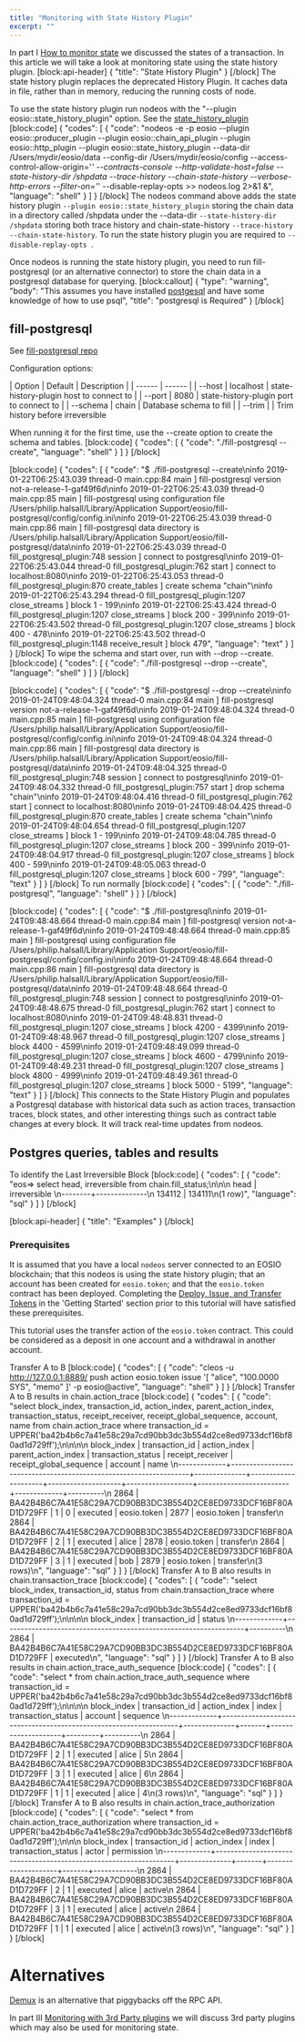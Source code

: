 ```yaml
---
title: "Monitoring with State History Plugin"
excerpt: ""
---
```

In part I [How to monitor state](doc:how-to-monitor-state) we discussed the states of a transaction. In this article we will take a look at monitoring state using the state history plugin.
[block:api-header]
{
  "title": "State History Plugin"
}
[/block]
The state history plugin replaces the deprecated History Plugin. It caches data in file, rather than in memory, reducing the running costs of node.

To use the state history plugin run nodeos with the "--plugin eosio::state_history_plugin" option. See the [state_history_plugin](doc:state_history_plugin) 
[block:code]
{
  "codes": [
    {
      "code": "nodeos -e -p eosio --plugin eosio::producer_plugin --plugin eosio::chain_api_plugin --plugin eosio::http_plugin --plugin eosio::state_history_plugin --data-dir /Users/mydir/eosio/data --config-dir /Users/mydir/eosio/config --access-control-allow-origin='*' --contracts-console --http-validate-host=false --state-history-dir /shpdata --trace-history --chain-state-history --verbose-http-errors --filter-on='*' --disable-replay-opts >> nodeos.log 2>&1 &",
      "language": "shell"
    }
  ]
}
[/block]
The nodeos command above adds the state history plugin ``--plugin eosio::state_history_plugin`` storing the chain data in a directory called /shpdata under the --data-dir ``--state-history-dir /shpdata`` storing both trace history and chain-state-history ``--trace-history --chain-state-history``. To run the state history plugin you are required to ``--disable-replay-opts ``.

Once nodeos is running the state history plugin, you need to run fill-postgresql (or an alternative connector) to store the chain data in a postgresql database for querying.
[block:callout]
{
  "type": "warning",
  "body": "This assumes you have installed [postgesql](https://www.postgresql.org/download/) and have some knowledge of how to use psql",
  "title": "postgresql is Required"
}
[/block]
##  fill-postgresql

See [fill-postgresql repo](https://github.com/EOSIO/fill-postgresql)

Configuration options:

| Option | Default | Description |
| ------ | ------ | 
| --host | localhost | state-history-plugin host to connect to |
| --port | 8080 | state-history-plugin port to connect to |
| --schema | chain | Database schema to fill |
| --trim |   | Trim history before irreversible

When running it for the first time, use the --create option to create the schema and tables.
[block:code]
{
  "codes": [
    {
      "code": "./fill-postgresql --create",
      "language": "shell"
    }
  ]
}
[/block]

[block:code]
{
  "codes": [
    {
      "code": "$ ./fill-postgresql --create\ninfo  2019-01-22T06:25:43.039 thread-0  main.cpp:84                   main                 ] fill-postgresql version not-a-release-1-gaf49f6d\ninfo  2019-01-22T06:25:43.039 thread-0  main.cpp:85                   main                 ] fill-postgresql using configuration file /Users/philip.halsall/Library/Application Support/eosio/fill-postgresql/config/config.ini\ninfo  2019-01-22T06:25:43.039 thread-0  main.cpp:86                   main                 ] fill-postgresql data directory is /Users/philip.halsall/Library/Application Support/eosio/fill-postgresql/data\ninfo  2019-01-22T06:25:43.039 thread-0  fill_postgresql_plugin:748    session              ] connect to postgresql\ninfo  2019-01-22T06:25:43.044 thread-0  fill_postgresql_plugin:762    start                ] connect to localhost:8080\ninfo  2019-01-22T06:25:43.053 thread-0  fill_postgresql_plugin:870    create_tables        ] create schema \"chain\"\ninfo  2019-01-22T06:25:43.294 thread-0  fill_postgresql_plugin:1207   close_streams        ] block 1 - 199\ninfo  2019-01-22T06:25:43.424 thread-0  fill_postgresql_plugin:1207   close_streams        ] block 200 - 399\ninfo  2019-01-22T06:25:43.502 thread-0  fill_postgresql_plugin:1207   close_streams        ] block 400 - 478\ninfo  2019-01-22T06:25:43.502 thread-0  fill_postgresql_plugin:1148   receive_result       ] block 479",
      "language": "text"
    }
  ]
}
[/block]
To wipe the schema and start over, run with --drop --create.
[block:code]
{
  "codes": [
    {
      "code": "./fill-postgresql --drop --create",
      "language": "shell"
    }
  ]
}
[/block]

[block:code]
{
  "codes": [
    {
      "code": "$ ./fill-postgresql --drop --create\ninfo  2019-01-24T09:48:04.324 thread-0  main.cpp:84                   main                 ] fill-postgresql version not-a-release-1-gaf49f6d\ninfo  2019-01-24T09:48:04.324 thread-0  main.cpp:85                   main                 ] fill-postgresql using configuration file /Users/philip.halsall/Library/Application Support/eosio/fill-postgresql/config/config.ini\ninfo  2019-01-24T09:48:04.324 thread-0  main.cpp:86                   main                 ] fill-postgresql data directory is /Users/philip.halsall/Library/Application Support/eosio/fill-postgresql/data\ninfo  2019-01-24T09:48:04.325 thread-0  fill_postgresql_plugin:748    session              ] connect to postgresql\ninfo  2019-01-24T09:48:04.332 thread-0  fill_postgresql_plugin:757    start                ] drop schema \"chain\"\ninfo  2019-01-24T09:48:04.416 thread-0  fill_postgresql_plugin:762    start                ] connect to localhost:8080\ninfo  2019-01-24T09:48:04.425 thread-0  fill_postgresql_plugin:870    create_tables        ] create schema \"chain\"\ninfo  2019-01-24T09:48:04.654 thread-0  fill_postgresql_plugin:1207   close_streams        ] block 1 - 199\ninfo  2019-01-24T09:48:04.785 thread-0  fill_postgresql_plugin:1207   close_streams        ] block 200 - 399\ninfo  2019-01-24T09:48:04.917 thread-0  fill_postgresql_plugin:1207   close_streams        ] block 400 - 599\ninfo  2019-01-24T09:48:05.063 thread-0  fill_postgresql_plugin:1207   close_streams        ] block 600 - 799",
      "language": "text"
    }
  ]
}
[/block]
To run normally
[block:code]
{
  "codes": [
    {
      "code": "./fill-postgresql",
      "language": "shell"
    }
  ]
}
[/block]

[block:code]
{
  "codes": [
    {
      "code": "$ ./fill-postgresql\ninfo  2019-01-24T09:48:48.664 thread-0  main.cpp:84                   main                 ] fill-postgresql version not-a-release-1-gaf49f6d\ninfo  2019-01-24T09:48:48.664 thread-0  main.cpp:85                   main                 ] fill-postgresql using configuration file /Users/philip.halsall/Library/Application Support/eosio/fill-postgresql/config/config.ini\ninfo  2019-01-24T09:48:48.664 thread-0  main.cpp:86                   main                 ] fill-postgresql data directory is /Users/philip.halsall/Library/Application Support/eosio/fill-postgresql/data\ninfo  2019-01-24T09:48:48.664 thread-0  fill_postgresql_plugin:748    session              ] connect to postgresql\ninfo  2019-01-24T09:48:48.675 thread-0  fill_postgresql_plugin:762    start                ] connect to localhost:8080\ninfo  2019-01-24T09:48:48.831 thread-0  fill_postgresql_plugin:1207   close_streams        ] block 4200 - 4399\ninfo  2019-01-24T09:48:48.967 thread-0  fill_postgresql_plugin:1207   close_streams        ] block 4400 - 4599\ninfo  2019-01-24T09:48:49.099 thread-0  fill_postgresql_plugin:1207   close_streams        ] block 4600 - 4799\ninfo  2019-01-24T09:48:49.231 thread-0  fill_postgresql_plugin:1207   close_streams        ] block 4800 - 4999\ninfo  2019-01-24T09:48:49.361 thread-0  fill_postgresql_plugin:1207   close_streams        ] block 5000 - 5199",
      "language": "text"
    }
  ]
}
[/block]
This connects to the State History Plugin and populates a Postgresql database with historical data such as action traces, transaction traces, block states, and other interesting things such as contract table changes at every block.  It will track real-time updates from nodeos.

## Postgres queries, tables and results

To identify the Last Irreversible Block
[block:code]
{
  "codes": [
    {
      "code": "eos=> select head, irreversible from chain.fill_status;\n\n\n  head  | irreversible \n--------+--------------\n 134112 |       134111\n(1 row)",
      "language": "sql"
    }
  ]
}
[/block]

[block:api-header]
{
  "title": "Examples"
}
[/block]
### Prerequisites

It is assumed that you have a local `nodeos` server connected to an EOSIO blockchain; that this nodeos is using the state history plugin; that an account has been created for `eosio.token`; and that the `eosio.token` contract has been deployed.  Completing the [Deploy, Issue, and Transfer Tokens](https://readme.io/project/eosio-home/v2.3.0/docs/token-contract) in the 'Getting Started' section prior to this tutorial will have satisfied these prerequisites. 

This tutorial uses the transfer action of the `eosio.token` contract. This could be considered as a deposit in one account and a withdrawal in another account.

Transfer A to B
[block:code]
{
  "codes": [
    {
      "code": "cleos -u http://127.0.0.1:8889/ push action eosio.token issue '[ \"alice\", \"100.0000 SYS\", \"memo\" ]' -p eosio@active",
      "language": "shell"
    }
  ]
}
[/block]
Transfer A to B results in chain.action_trace 
[block:code]
{
  "codes": [
    {
      "code": "select block_index, transaction_id, action_index, parent_action_index, transaction_status, receipt_receiver, receipt_global_sequence, account, name  from  chain.action_trace where transaction_id = UPPER('ba42b4b6c7a41e58c29a7cd90bb3dc3b554d2ce8ed9733dcf16bf80ad1d729ff');\n\n\n\n block_index |                          transaction_id                          | action_index | parent_action_index | transaction_status | receipt_receiver | receipt_global_sequence |   account   |   name   \n-------------+------------------------------------------------------------------+--------------+---------------------+--------------------+------------------+-------------------------+-------------+----------\n        2864 | BA42B4B6C7A41E58C29A7CD90BB3DC3B554D2CE8ED9733DCF16BF80AD1D729FF |            1 |                   0 | executed           | eosio.token      |                    2877 | eosio.token | transfer\n        2864 | BA42B4B6C7A41E58C29A7CD90BB3DC3B554D2CE8ED9733DCF16BF80AD1D729FF |            2 |                   1 | executed           | alice            |                    2878 | eosio.token | transfer\n        2864 | BA42B4B6C7A41E58C29A7CD90BB3DC3B554D2CE8ED9733DCF16BF80AD1D729FF |            3 |                   1 | executed           | bob              |                    2879 | eosio.token | transfer\n(3 rows)\n",
      "language": "sql"
    }
  ]
}
[/block]
Transfer A to B also results in chain.transaction_trace
[block:code]
{
  "codes": [
    {
      "code": "select block_index, transaction_id, status from chain.transaction_trace where transaction_id = UPPER('ba42b4b6c7a41e58c29a7cd90bb3dc3b554d2ce8ed9733dcf16bf80ad1d729ff');\n\n\n\n block_index |                          transaction_id                          |  status  \n-------------+------------------------------------------------------------------+----------\n        2864 | BA42B4B6C7A41E58C29A7CD90BB3DC3B554D2CE8ED9733DCF16BF80AD1D729FF | executed\n",
      "language": "sql"
    }
  ]
}
[/block]
Transfer A to B also results in chain.action_trace_auth_sequence
[block:code]
{
  "codes": [
    {
      "code": "select * from chain.action_trace_auth_sequence where transaction_id = UPPER('ba42b4b6c7a41e58c29a7cd90bb3dc3b554d2ce8ed9733dcf16bf80ad1d729ff');\n\n\n\n block_index |                          transaction_id                          | action_index | index | transaction_status | account | sequence \n-------------+------------------------------------------------------------------+--------------+-------+--------------------+---------+----------\n        2864 | BA42B4B6C7A41E58C29A7CD90BB3DC3B554D2CE8ED9733DCF16BF80AD1D729FF |            2 |     1 | executed           | alice   |        5\n        2864 | BA42B4B6C7A41E58C29A7CD90BB3DC3B554D2CE8ED9733DCF16BF80AD1D729FF |            3 |     1 | executed           | alice   |        6\n        2864 | BA42B4B6C7A41E58C29A7CD90BB3DC3B554D2CE8ED9733DCF16BF80AD1D729FF |            1 |     1 | executed           | alice   |        4\n(3 rows)\n",
      "language": "sql"
    }
  ]
}
[/block]
Transfer A to B also results in chain.action_trace_authorization
[block:code]
{
  "codes": [
    {
      "code": "select * from chain.action_trace_authorization where transaction_id = UPPER('ba42b4b6c7a41e58c29a7cd90bb3dc3b554d2ce8ed9733dcf16bf80ad1d729ff');\n\n\n block_index |                          transaction_id                          | action_index | index | transaction_status | actor | permission \n-------------+------------------------------------------------------------------+--------------+-------+--------------------+-------+------------\n        2864 | BA42B4B6C7A41E58C29A7CD90BB3DC3B554D2CE8ED9733DCF16BF80AD1D729FF |            2 |     1 | executed           | alice | active\n        2864 | BA42B4B6C7A41E58C29A7CD90BB3DC3B554D2CE8ED9733DCF16BF80AD1D729FF |            3 |     1 | executed           | alice | active\n        2864 | BA42B4B6C7A41E58C29A7CD90BB3DC3B554D2CE8ED9733DCF16BF80AD1D729FF |            1 |     1 | executed           | alice | active\n(3 rows)\n",
      "language": "sql"
    }
  ]
}
[/block]
# Alternatives
[Demux](https://github.com/EOSIO/demux-js) is an alternative that piggybacks off the RPC API.

In part III [Monitoring with 3rd Party plugins](doc:monitoring-with-3rd-party-plugins) we will discuss 3rd party plugins which may also be used for monitoring state.